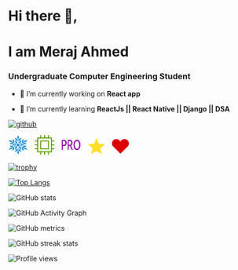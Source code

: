 # Hi there 👋,
# I am Meraj Ahmed

### Undergraduate Computer Engineering Student

- 🔭 I’m currently working on **React app**

- 🌱 I’m currently learning **ReactJs || React Native || Django || DSA**





[<img src='https://cdn.jsdelivr.net/npm/simple-icons@3.0.1/icons/github.svg' alt='github' height='40'>](https://github.com/m879)  

<a href='https://archiveprogram.github.com/'><img src='https://raw.githubusercontent.com/acervenky/animated-github-badges/master/assets/acbadge.gif' width='40' height='40'></a> <a href='https://docs.github.com/en/developers'><img src='https://raw.githubusercontent.com/acervenky/animated-github-badges/master/assets/devbadge.gif' width='40' height='40'></a> <a href='https://github.com/pricing'><img src='https://raw.githubusercontent.com/acervenky/animated-github-badges/master/assets/pro.gif' width='40' height='40'></a> <a href='https://stars.github.com/'><img src='https://raw.githubusercontent.com/acervenky/animated-github-badges/master/assets/starbadge.gif' width='35' height='35'></a> <a href='https://docs.github.com/en/github/supporting-the-open-source-community-with-github-sponsors'><img src='https://raw.githubusercontent.com/acervenky/animated-github-badges/master/assets/sponsorbadge.gif' width='35' height='35'></a> 


[![trophy](https://github-profile-trophy.vercel.app/?username=m879)](https://github.com/ryo-ma/github-profile-trophy)

[![Top Langs](https://github-readme-stats.vercel.app/api/top-langs/?username=m879)](https://github.com/anuraghazra/github-readme-stats)

![GitHub stats](https://github-readme-stats.vercel.app/api?username=m879&show_icons=true&count_private=true)  

![GitHub Activity Graph](https://activity-graph.herokuapp.com/graph?username=m879)  

![GitHub metrics](https://metrics.lecoq.io/m879)  

![GitHub streak stats](https://github-readme-streak-stats.herokuapp.com/?user=m879)  

![Profile views](https://gpvc.arturio.dev/m879)  
